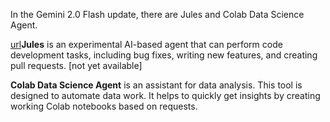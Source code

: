 <!--
date: 2024-12-13T02:11:48
-->

In the Gemini 2.0 Flash update, there are Jules and Colab Data Science Agent.

[url](https://developers.googleblog.com/en/the-next-chapter-of-the-gemini-era-for-developers/)**Jules**  is an experimental AI-based agent that can perform code development tasks, including bug fixes, writing new features, and creating pull requests.
[not yet available]

**Colab Data Science Agent**  is an assistant for data analysis. This tool is designed to automate data work. It helps to quickly get insights by creating working Colab notebooks based on requests.